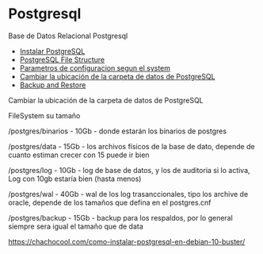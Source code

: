 # Postgresql
Base de Datos Relacional Postgresql

* [Instalar PostgreSQL](guia/installpostgresql.rst)
* [PostgreSQL File Structure](guia/filestructure.rst)
* [Parametros de configuracion segun el system](guia/parametroconf.rst)
* [Cambiar la ubicación de la carpeta de datos de PostgreSQL](guia/cambiarubicacion.rst)
* [Backup and Restore](guia/backuprestore.rst)



Cambiar la ubicación de la carpeta de datos de PostgreSQL

FileSystem su tamaño

  /postgres/binarios  - 10Gb  - donde estarán los binarios de postgres

  /postgres/data      - 15Gb  - los archivos físicos de la base de dato, depende de cuanto estiman crecer con 15 puede ir bien

  /postgres/log       - 10Gb  - log de base de datos, y los de auditoria si lo activa, Log con 10gb estaría bien (hasta menos)

  /postgres/wal       - 40Gb  - wal de los log trasanccionales, tipo los archive de oracle, depende de los tamaños que defina en el postgres.cnf

  /postgres/backup    - 15Gb  - backup para los respaldos, por lo general siempre sera igual el tamaño que de data




https://chachocool.com/como-instalar-postgresql-en-debian-10-buster/

